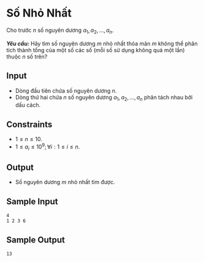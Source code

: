 # Số Nhỏ Nhất

Cho trước $n$ số nguyên dương $a_1, a_2,..., a_n$. 

***Yêu cầu:*** Hãy tìm số nguyên dương $m$ nhỏ nhất thỏa mãn $m$ không thể phân tích thành tổng của một số các số (mỗi số sử dụng không quá một lần) thuộc $n$ số trên?

## Input

- Dòng đầu tiên chứa số nguyên dương $n$.
- Dòng thứ hai chứa $n$ số nguyên dương $a_1, a_2,..., a_n$ phân tách nhau bởi dấu cách.

## Constraints

- $1 \le n \le 10$.
- $1 \le a_i \le 10^9; \forall i: 1 \le i \le n$.

## Output

- Số nguyên dương $m$ nhỏ nhất tìm được.

## Sample Input

```
4
1 2 3 6
```

## Sample Output

```
13
```